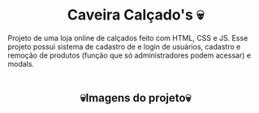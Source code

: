 <h1 align = "center"> Caveira Calçado's 💀 </h1>
Projeto de uma loja online de calçados feito com HTML, CSS e JS. Esse projeto possui sistema de cadastro de e login de usuários, cadastro e remoção de produtos (função que só administradores podem acessar) e modals. 

<br>
<br>

<h2 align="center">💀Imagens do projeto💀</h2>
